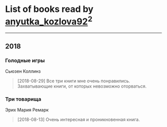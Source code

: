 # List of books read by [anyutka_kozlova92](http://vk.com/id22376066)<sup>2</sup>
---

## 2018

### Голодные игры
Сьюзен Коллинз
> [2018-08-29] Все три книги мне очень понравились. Захватывающие книги, от которых невозможно оторваться.


### Три товарища
Эрих Мария Ремарк
> [2018-08-13] Очень интересная и проникновенная книга.




